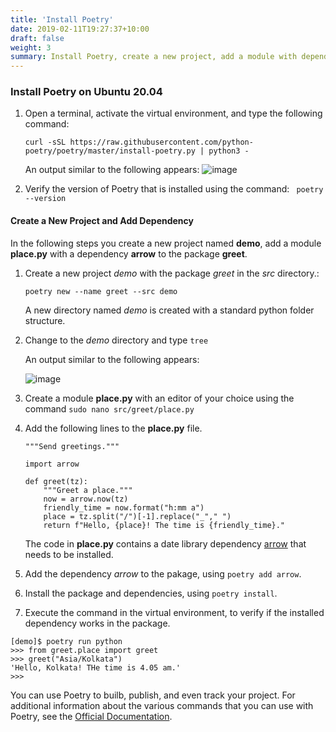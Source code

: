 ```yaml
---
title: 'Install Poetry'
date: 2019-02-11T19:27:37+10:00
draft: false
weight: 3
summary: Install Poetry, create a new project, add a module with dependency to the package using Poetry.
---
```



### Install Poetry on Ubuntu 20.04

1. Open a terminal, activate the virtual environment, and type the following command:

    ```curl -sSL https://raw.githubusercontent.com/python-poetry/poetry/master/install-poetry.py | python3 -```

    An output similar to the following appears:
     ![image](/images/poetry_terminal.png)

1. Verify  the version of Poetry that is installed using the command:
    ``` poetry --version```


#### Create a New Project and Add Dependency

In the following steps you create a new project named **demo**, add a module **place.py** with a dependency **arrow** to the package **greet**.

1. Create a new project *demo* with the package *greet* in the *src* directory.:

    ```poetry new --name greet --src demo```

    A new directory named *demo* is created with a standard python folder structure.

2. Change to the *demo* directory and type `tree`

      An output similar to the following appears:

      ![image](/images/poetry_structure.png)

3. Create a module **place.py** with an editor of your choice using the command ```sudo nano src/greet/place.py```

4. Add the following lines to the **place.py** file.
    ```
    """Send greetings."""

    import arrow

    def greet(tz):
        """Greet a place."""
        now = arrow.now(tz)
        friendly_time = now.format("h:mm a")
        place = tz.split("/")[-1].replace("_"," ")
        return f"Hello, {place}! The time is {friendly_time}."

    ```
    The code in **place.py** contains a date library dependency [arrow](https://pypi.org/project/arrow/) that needs to be installed.

5. Add the dependency *arrow* to the pakage, using `poetry add arrow`.

6. Install the package and dependencies, using `poetry install`.

7. Execute the command in the virtual environment, to verify if the installed dependency works in the package.

```
[demo]$ poetry run python
>>> from greet.place import greet
>>> greet("Asia/Kolkata")
'Hello, Kolkata! THe time is 4.05 am.'
>>>
```

You can use Poetry to builb, publish, and even track your project. For additional information about the various commands that you can use with Poetry, see the [Official Documentation](https://python-poetry.org/docs).

